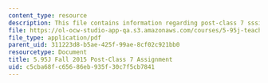 ```yaml
---
content_type: resource
description: This file contains information regarding post-class 7 sssignment.
file: https://ol-ocw-studio-app-qa.s3.amazonaws.com/courses/5-95j-teaching-college-level-science-and-engineering-fall-2015/c5cba68fc65686eb935f30c7f5cb7841_MIT5_95JF15_Assignment7.pdf
file_type: application/pdf
parent_uid: 311223d8-b5ae-425f-99ae-8cf02c921bb0
resourcetype: Document
title: 5.95J Fall 2015 Post-Class 7 Assignment
uid: c5cba68f-c656-86eb-935f-30c7f5cb7841
---
```

